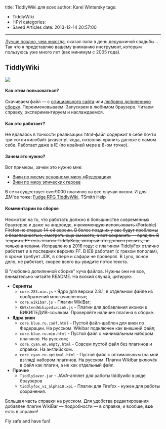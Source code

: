 title: TiddlyWiki для всех
author: Karel Wintersky
tags:
  - TiddlyWiki
  - НРИ
categories:
  - Saved Articles
date: 2013-12-14 20:57:00
---
[Лучше поздно, чем никогда](http://imaginaria.ru/p/modulestroenie-mk2.html#comment92812), сказал папа в день дедушкиной свадьбы… Так что я представляю вашему вниманию инструмент, которым пользуюсь уже много лет (как минимум с 2005 года).

## TiddlyWiki

![](Motovun_Jack.png)

#### Как этим пользоваться?

Скачиваем файл — с [официального сайта](http://tiddlywiki.com/) или [любовно допиленную сборку](https://www.dropbox.com/s/zvtvl6ehby0rglq/kw_tw_283_pack.zip?dl=0).
Переименовываем.
Запускаем в любимом браузере.
Читаем справку, экспериментируем и наслаждаемся.

#### Как это работает?

Не вдаваясь в тонкости реализации: html-файл содержит в себе почти три сотни килобайт javascript-кода, позволяя хранить данные в самом себе. Работает даже в IE (по крайней мере в 8-ом точно).

#### Зачем это нужно?

Вот примеры, зачем это нужно мне:

- [Вики по моему основному миру «Федерация»](http://restar.gorodok.net/tw/conf.html)
- [Вики по миру эпических героев](http://restar.gorodok.net/tw/kaladon.html)

В сети существует over9000 плагинов на все случаи жизни.
И для ДМ'ов тоже: [Fudge RPG TiddlyWiki](http://fudgerpg.tiddlyspot.com/), TSmith Help

#### Комментарии по сборке

Несмотря на то, что работать должно в большинстве современных браузеров и даже на андроиде, <s>я рекомендую использовать (Portable) Firefox не старше 14-ой версии. В более поздних у вас будут проблемы с безопасностью, смотреть еще сможете, а вот сохранить — вряд ли. В теории к FF есть плагин TiddlySnip, который это должен решить, но только в теории.</s> Исправлено в 2016 году: с плагином TiddlyFox отлично работает и в последних версиях FF. В IE8 работает (с грехом пополам), в хроме требует JDK, в опере и сафари не проверял. В Lynx, ясное дело, не работает, скорее всего вы увидите поток текста.

В "любовно допиленной сборке" куча файлов. Нужны они не все, внимательно читайте README. На всякий случай, цитирую:

 - **Скрипты**
	- `core.283.min.js` - Ядро для версии 2.8.1, в отдельном файле из соображений многочисленных;
	- `core.wikibar.js` - Плагин WikiBar;
	- `KWExtendWikipediaLink.js` - Плагин для добавления иконки к ВИКИПЕДИЯ-ссылкам. Проверяйте наличие плагина в сборке.
- **Ядра вики**
	- `core.blue.ru.conf.html` - Пустой файл-шаблон для вики по Федерации. На русском. Wikibar подключен как внешний файл;
	- `core.blue.ru.min.html` - Пустой файл с минимальным набором плагинов. На русском;
	- `core.cyan.en.empty.html` - Совсем пустой файл без плагинов и справки. На английском.
	- `core.cyan.ru.optimal.html` -  Пустой файл с оптимальным (на мой взгляд) набором плагинов. На русском. Плагин Wikibar включён в файл как плагин, а не как отдельный файл.
- **Прочее**
	- `TiddlySaver.jar` - JAVA-апплет для работы tiddlywiki в ряде браузеров
	- `tiddlyfox_v1_alpha18.xpi` - Плагин для Firefox - нужен для работы сохранения.  

Большая часть справки на русском.
Для удобства редактирования добавлен плагин WikiBar — подробности — в справке, и вообще, **все** есть в справке!

Fly safe and have fun!